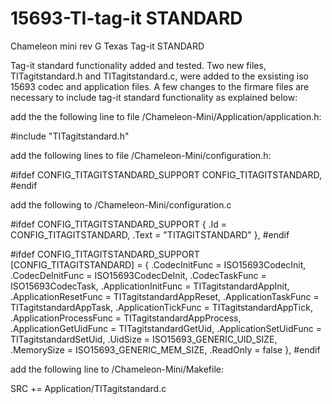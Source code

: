# 15693-TI-tag-it STANDARD
Chameleon mini rev G Texas Tag-it STANDARD

Tag-it standard functionality added and tested.
Two new files, TITagitstandard.h and TITagitstandard.c, were added to the exsisting iso 15693 codec and application files. 
A few changes to the firmare files are necessary to include tag-it standard functionality as explained below:

add the the following line to file /Chameleon-Mini/Application/application.h: 

#include "TITagitstandard.h"

add the following lines to file /Chameleon-Mini/configuration.h:

#ifdef CONFIG_TITAGITSTANDARD_SUPPORT
	CONFIG_TITAGITSTANDARD,
#endif

add the following to /Chameleon-Mini/configuration.c

#ifdef CONFIG_TITAGITSTANDARD_SUPPORT
	{ .Id = CONFIG_TITAGITSTANDARD,	.Text = "TITAGITSTANDARD" },
#endif

#ifdef CONFIG_TITAGITSTANDARD_SUPPORT
    [CONFIG_TITAGITSTANDARD] = {
    	.CodecInitFunc = ISO15693CodecInit,
    	.CodecDeInitFunc = ISO15693CodecDeInit,
		.CodecTaskFunc = ISO15693CodecTask,
		.ApplicationInitFunc = TITagitstandardAppInit,
		.ApplicationResetFunc = TITagitstandardAppReset,
		.ApplicationTaskFunc = TITagitstandardAppTask,
		.ApplicationTickFunc = TITagitstandardAppTick,
		.ApplicationProcessFunc = TITagitstandardAppProcess,
		.ApplicationGetUidFunc = TITagitstandardGetUid,
		.ApplicationSetUidFunc = TITagitstandardSetUid,
		.UidSize = ISO15693_GENERIC_UID_SIZE,
		.MemorySize = ISO15693_GENERIC_MEM_SIZE,
		.ReadOnly = false
    },
#endif

add the following line to /Chameleon-Mini/Makefile:

SRC         +=  Application/TITagitstandard.c
